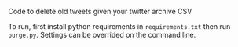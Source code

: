 Code to delete old tweets given your twitter archive CSV

To run, first install python requirements in `requirements.txt`
then run `purge.py`. Settings can be overrided on the command
line.

